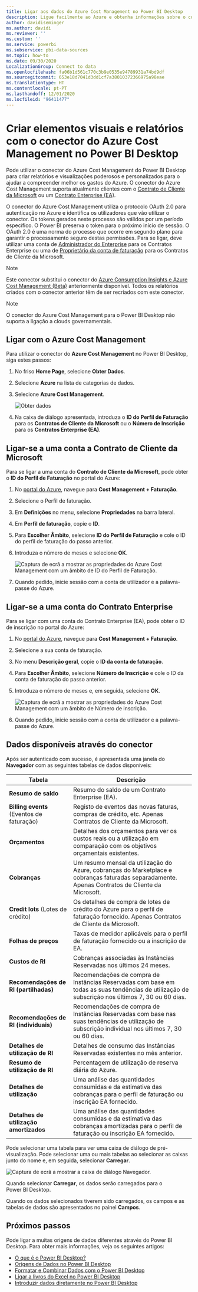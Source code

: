 ```yaml
---
title: Ligar aos dados do Azure Cost Management no Power BI Desktop
description: Ligue facilmente ao Azure e obtenha informações sobre o custo e a utilização do Azure com o Power BI Desktop
author: davidiseminger
ms.author: davidi
ms.reviewer: ''
ms.custom: ''
ms.service: powerbi
ms.subservice: pbi-data-sources
ms.topic: how-to
ms.date: 09/30/2020
LocalizationGroup: Connect to data
ms.openlocfilehash: fa06b1d561c770c3b9e0535e94789931a74bd9df
ms.sourcegitcommit: 653e18d7041d3dd1cf7a38010372366975a98eae
ms.translationtype: HT
ms.contentlocale: pt-PT
ms.lasthandoff: 12/01/2020
ms.locfileid: "96411477"
---
```

# <a name="create-visuals-and-reports-with-the-azure-cost-management-connector-in-power-bi-desktop"></a>Criar elementos visuais e relatórios com o conector do Azure Cost Management no Power BI Desktop

Pode utilizar o conector do Azure Cost Management do Power BI Desktop para criar relatórios e visualizações poderosos e personalizados para o ajudar a compreender melhor os gastos do Azure. O conector do Azure Cost Management suporta atualmente clientes com o [Contrato de Cliente da Microsoft](https://azure.microsoft.com/pricing/purchase-options/microsoft-customer-agreement/) ou um [Contrato Enterprise (EA)](https://azure.microsoft.com/pricing/enterprise-agreement/).  

O conector do Azure Cost Management utiliza o protocolo OAuth 2.0 para autenticação no Azure e identifica os utilizadores que vão utilizar o conector. Os tokens gerados neste processo são válidos por um período específico. O Power BI preserva o token para o próximo início de sessão. O OAuth 2.0 é uma norma do processo que ocorre em segundo plano para garantir o processamento seguro destas permissões. Para se ligar, deve utilizar uma conta de [Administrador do Enterprise](/azure/billing/billing-understand-ea-roles) para os Contratos Enterprise ou uma de [Proprietário da conta de faturação](/azure/billing/billing-understand-mca-roles) para os Contratos de Cliente da Microsoft. 

> [!NOTE]
> Este conector substitui o conector do [Azure Consumption Insights e Azure Cost Management (Beta)](desktop-connect-azure-consumption-insights.md) anteriormente disponível. Todos os relatórios criados com o conector anterior têm de ser recriados com este conector.

> [!NOTE]
> O conector do Azure Cost Management para o Power BI Desktop não suporta a ligação a clouds governamentais. 


## <a name="connect-using-azure-cost-management"></a>Ligar com o Azure Cost Management

Para utilizar o conector do **Azure Cost Management** no Power BI Desktop, siga estes passos:

1.  No friso **Home Page**, selecione **Obter Dados**.
2.  Selecione **Azure** na lista de categorias de dados.
3.  Selecione **Azure Cost Management**.

    ![Obter dados](media/desktop-connect-azure-cost-management/azure-cost-management-00b.png)

4. Na caixa de diálogo apresentada, introduza o **ID do Perfil de Faturação** para os **Contratos de Cliente da Microsoft** ou o **Número de Inscrição** para os **Contratos Enterprise (EA)**. 


## <a name="connect-to-a-microsoft-customer-agreement-account"></a>Ligar-se a uma conta a Contrato de Cliente da Microsoft 

Para se ligar a uma conta do **Contrato de Cliente da Microsoft**, pode obter o **ID do Perfil de Faturação** no portal do Azure:

1.  No [portal do Azure](https://portal.azure.com/), navegue para **Cost Management + Faturação**.
2.  Selecione o Perfil de faturação. 
3.  Em **Definições** no menu, selecione **Propriedades** na barra lateral.
4.  Em **Perfil de faturação**, copie o **ID**. 
5.  Para **Escolher Âmbito**, selecione **ID do Perfil de Faturação** e cole o ID do perfil de faturação do passo anterior. 
6.  Introduza o número de meses e selecione **OK**.

    ![Captura de ecrã a mostrar as propriedades do Azure Cost Management com um âmbito de ID do Perfil de Faturação.](media/desktop-connect-azure-cost-management/azure-cost-management-01a.png)

7.  Quando pedido, inicie sessão com a conta de utilizador e a palavra-passe do Azure. 


## <a name="connect-to-an-enterprise-agreement-account"></a>Ligar-se a uma conta do Contrato Enterprise

Para se ligar com uma conta do Contrato Enterprise (EA), pode obter o ID de inscrição no portal do Azure:

1.  No [portal do Azure](https://portal.azure.com/), navegue para **Cost Management + Faturação**.
2.  Selecione a sua conta de faturação.
3.  No menu **Descrição geral**, copie o **ID da conta de faturação**.
4.  Para **Escolher Âmbito**, selecione **Número de Inscrição** e cole o ID da conta de faturação do passo anterior. 
5.  Introduza o número de meses e, em seguida, selecione **OK**.

    ![Captura de ecrã a mostrar as propriedades do Azure Cost Management com um âmbito de Número de inscrição.](media/desktop-connect-azure-cost-management/azure-cost-management-01b.png)

6.  Quando pedido, inicie sessão com a conta de utilizador e a palavra-passe do Azure. 

## <a name="data-available-through-the-connector"></a>Dados disponíveis através do conector

Após ser autenticado com sucesso, é apresentada uma janela do **Navegador** com as seguintes tabelas de dados disponíveis:



| **Tabela** | **Descrição** |
| --- | --- |
| **Resumo de saldo** | Resumo do saldo de um Contrato Enterprise (EA). |
| **Billing events** (Eventos de faturação) | Registo de eventos das novas faturas, compras de crédito, etc. Apenas Contratos de Cliente da Microsoft. |
| **Orçamentos** | Detalhes dos orçamentos para ver os custos reais ou a utilização em comparação com os objetivos orçamentais existentes. |
| **Cobranças** | Um resumo mensal da utilização do Azure, cobranças do Marketplace e cobranças faturadas separadamente. Apenas Contratos de Cliente da Microsoft. |
| **Credit lots** (Lotes de crédito) | Os detalhes de compra de lotes de crédito do Azure para o perfil de faturação fornecido. Apenas Contratos de Cliente da Microsoft. |
| **Folhas de preços** | Taxas de medidor aplicáveis para o perfil de faturação fornecido ou a inscrição de EA. |
| **Custos de RI** | Cobranças associadas às Instâncias Reservadas nos últimos 24 meses. |
| **Recomendações de RI (partilhadas)** | Recomendações de compra de Instâncias Reservadas com base em todas as suas tendências de utilização de subscrição nos últimos 7, 30 ou 60 dias. |
| **Recomendações de RI (individuais)** | Recomendações de compra de Instâncias Reservadas com base nas suas tendências de utilização de subscrição individual nos últimos 7, 30 ou 60 dias. |
| **Detalhes de utilização de RI** | Detalhes de consumo das Instâncias Reservadas existentes no mês anterior. |
| **Resumo de utilização de RI** | Percentagem de utilização de reserva diária do Azure. |
| **Detalhes de utilização** | Uma análise das quantidades consumidas e da estimativa das cobranças para o perfil de faturação ou inscrição EA fornecido. |
| **Detalhes de utilização amortizados** | Uma análise das quantidades consumidas e da estimativa das cobranças amortizadas para o perfil de faturação ou inscrição EA fornecido. |

Pode selecionar uma tabela para ver uma caixa de diálogo de pré-visualização. Pode selecionar uma ou mais tabelas ao selecionar as caixas junto do nome e, em seguida, selecionar **Carregar**.

![Captura de ecrã a mostrar a caixa de diálogo Navegador.](media/desktop-connect-azure-cost-management/azure-cost-management-01c.png)

Quando selecionar **Carregar**, os dados serão carregados para o Power BI Desktop. 

Quando os dados selecionados tiverem sido carregados, os campos e as tabelas de dados são apresentados no painel **Campos**.


## <a name="next-steps"></a>Próximos passos

Pode ligar a muitas origens de dados diferentes através do Power BI Desktop. Para obter mais informações, veja os seguintes artigos:

* [O que é o Power BI Desktop?](../fundamentals/desktop-what-is-desktop.md)
* [Origens de Dados no Power BI Desktop](desktop-data-sources.md)
* [Formatar e Combinar Dados com o Power BI Desktop](desktop-shape-and-combine-data.md)
* [Ligar a livros do Excel no Power BI Desktop](desktop-connect-excel.md)   
* [Introduzir dados diretamente no Power BI Desktop](desktop-enter-data-directly-into-desktop.md)